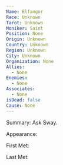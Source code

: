 ```yaml
---
Name: Elfangor
Race: Unknown
Tarot: Unknown
Moniker: Saint
Position: None
Origin: Unknown
Country: Unknown
Region: Unknown
City: Unknown
Organization: None
Allies:
  - None
Enemies:
  - None
Associates:
  - None
isDead: false
Cause: None
---
```

Summary:
Ask Sway.

Appearance: 

First Met: 

Last Met: 
